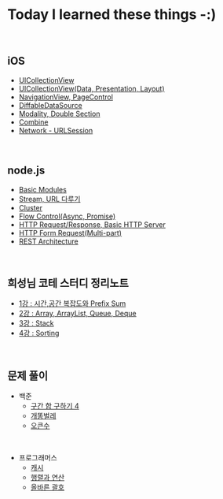 # **Today I learned these things -:)**
<br>

## **iOS**
- [UICollectionView](https://github.com/geniusYoo/TIL/blob/main/iOS/July%2014%2C%202022.md)
- [UICollectionView(Data, Presentation, Layout)](https://github.com/geniusYoo/TIL/blob/main/iOS/July%2018%2C%202022.md)
- [NavigationView, PageControl](https://github.com/geniusYoo/TIL/blob/main/iOS/July%2019%2C%202022.md)
- [DiffableDataSource](https://github.com/geniusYoo/TIL/blob/main/iOS/July%2021%2C%202022.md)
- [Modality, Double Section](https://github.com/geniusYoo/TIL/blob/main/iOS/July%2024%2C%202022.md)
- [Combine](https://github.com/geniusYoo/TIL/blob/main/iOS/July%2030%2C%202022.md)
- [Network - URLSession](https://github.com/geniusYoo/TIL/blob/main/iOS/August%202%2C%202022.md)

<br>

## **node.js**
- [Basic Modules](https://github.com/geniusYoo/TIL/blob/main/node/1_January%2019%2C%202023.md)
- [Stream, URL 다루기](https://github.com/geniusYoo/TIL/blob/main/node/2_January%2019(2)%2C%202023.md)
- [Cluster](https://github.com/geniusYoo/TIL/blob/main/node/3_January%2020%2C%202023.md)
- [Flow Control(Async, Promise)](https://github.com/geniusYoo/TIL/blob/main/node/4_January%2024%2C%202023.md)
- [HTTP Request/Response, Basic HTTP Server](https://github.com/geniusYoo/TIL/blob/main/node/5_January%2026%2C%202023.md)
- [HTTP Form Request(Multi-part)](https://github.com/geniusYoo/TIL/blob/main/node/6_January%2027%2C%202023.md)
- [REST Architecture](https://github.com/geniusYoo/TIL/blob/main/node/7_February%207%2C%202023.md)
<br>

## **희성님 코테 스터디 정리노트**
- [1강 : 시간,공간 복잡도와 Prefix Sum](https://github.com/geniusYoo/TIL/blob/main/%EC%A0%95%EB%A6%AC%EB%85%B8%ED%8A%B8/1%EA%B0%95%20-%20%EC%8B%9C%EA%B0%84%2C%20%EA%B3%B5%EA%B0%84%20%EB%B3%B5%EC%9E%A1%EB%8F%84%EC%99%80%20Prefix%20Sum.md)
- [2강 : Array, ArrayList, Queue, Deque](https://github.com/geniusYoo/TIL/blob/main/%EC%A0%95%EB%A6%AC%EB%85%B8%ED%8A%B8/2%EA%B0%95%20-%20Array%2C%20ArrayList%2C%20Queue%2C%20Deque.md)
- [3강 : Stack](https://github.com/geniusYoo/TIL/blob/main/%EC%A0%95%EB%A6%AC%EB%85%B8%ED%8A%B8/3%EA%B0%95%20-%20Stack.md)
- [4강 : Sorting](https://github.com/geniusYoo/TIL/blob/main/%EC%A0%95%EB%A6%AC%EB%85%B8%ED%8A%B8/4%EC%9E%A5%20-%20Sorting.md)
<br>

## **문제 풀이**
- 백준
  - [구간 합 구하기 4](https://github.com/geniusYoo/TIL/blob/main/%EB%AC%B8%EC%A0%9C%ED%92%80%EC%9D%B4/%EB%B0%B1%EC%A4%80/%EA%B5%AC%EA%B0%84%ED%95%A9%EA%B5%AC%ED%95%98%EA%B8%B04/Main.java)
  - [개똥벌레](https://github.com/geniusYoo/TIL/blob/main/%EB%AC%B8%EC%A0%9C%ED%92%80%EC%9D%B4/%EB%B0%B1%EC%A4%80/%EA%B0%9C%EB%98%A5%EB%B2%8C%EB%A0%88/Main.java)
  - [오큰수](https://github.com/geniusYoo/TIL/blob/main/%EB%AC%B8%EC%A0%9C%ED%92%80%EC%9D%B4/%EB%B0%B1%EC%A4%80/%EC%98%A4%ED%81%B0%EC%88%98/Main.java)
<br>

- 프로그래머스
  - [캐시](https://github.com/geniusYoo/TIL/blob/main/%EB%AC%B8%EC%A0%9C%ED%92%80%EC%9D%B4/%ED%94%84%EB%A1%9C%EA%B7%B8%EB%9E%98%EB%A8%B8%EC%8A%A4/%EC%BA%90%EC%8B%9C/Main.java)
  - [행렬과 연산](https://github.com/geniusYoo/TIL/blob/main/%EB%AC%B8%EC%A0%9C%ED%92%80%EC%9D%B4/%ED%94%84%EB%A1%9C%EA%B7%B8%EB%9E%98%EB%A8%B8%EC%8A%A4/%ED%96%89%EB%A0%AC%EA%B3%BC%EC%97%B0%EC%82%B0/Main.java)
  - [올바른 괄호](https://github.com/geniusYoo/TIL/blob/main/%EB%AC%B8%EC%A0%9C%ED%92%80%EC%9D%B4/%ED%94%84%EB%A1%9C%EA%B7%B8%EB%9E%98%EB%A8%B8%EC%8A%A4/%EC%98%AC%EB%B0%94%EB%A5%B8%20%EA%B4%84%ED%98%B8/Main.java)
<br>
